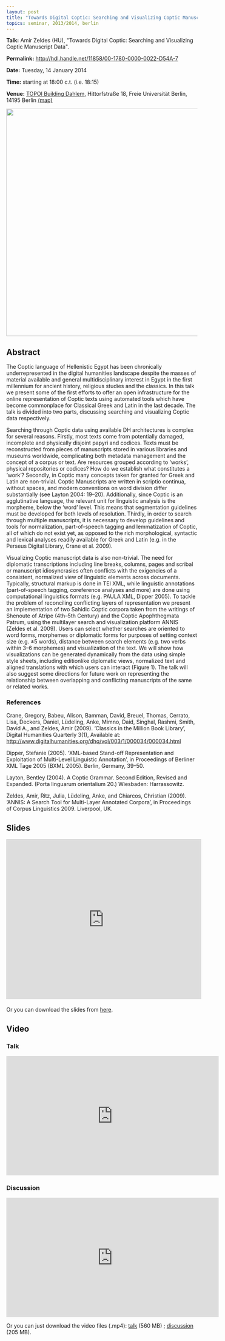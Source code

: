 ```yaml
---
layout: post
title: "Towards Digital Coptic: Searching and Visualizing Coptic Manuscript Data"
topics: seminar, 2013/2014, berlin
---
```


**Talk:** Amir Zeldes (HU), "Towards Digital Coptic: Searching and Visualizing Coptic Manuscript Data".

**Permalink:** <http://hdl.handle.net/11858/00-1780-0000-0022-D54A-7>

**Date:** Tuesday, 14 January 2014

**Time:** starting at 18:00 c.t. (i.e. 18:15)

**Venue:** [TOPOI Building Dahlem](http://www.topoi.org/buildings/), Hittorfstraße 18, Freie Universität Berlin, 14195 Berlin [(map)](http://maps.google.de/maps?f=q&source=s_q&hl=de&geocode=&q=Topoi-Haus,+Hittorfstra%C3%9Fe+18,+Dahlem,+Berlin&sll=52.450923,13.282428&sspn=0.011639,0.020814&g=berlin+hittorfstra%C3%9Fe+18&ie=UTF8&ll=52.449641,13.283951&spn=0.011639,0.020814&t=h&z=16)

<img src="/berlin/files/zeldes.png" width="600px"/>

<br />

## Abstract

The Coptic language of Hellenistic Egypt has been chronically underrepresented in the digital humanities landscape despite the masses of material available and general multidisciplinary interest in Egypt in the first millennium for ancient history, religious studies and the classics. In this talk we present some of the first efforts to offer an open infrastructure for the online representation of Coptic texts using automated tools which have become commonplace for Classical Greek and Latin in the last decade. The talk is divided into two parts, discussing searching and visualizing Coptic data respectively.

Searching through Coptic data using available DH architectures is complex for several reasons. Firstly, most texts come from potentially damaged, incomplete and physically disjoint papyri and codices. Texts must be reconstructed from pieces of manuscripts stored in various libraries and museums worldwide, complicating both metadata management and the concept of a corpus or text. Are resources grouped according to ‘works’, physical repositories or codices? How do we establish what constitutes a ‘work’? Secondly, in Coptic many concepts taken for granted for Greek and Latin are non-trivial. Coptic Manuscripts are written in scriptio continua, without spaces, and modern conventions on word division differ substantially (see Layton 2004: 19–20). Additionally, since Coptic is an agglutinative language, the relevant unit for linguistic analysis is the morpheme, below the ‘word’ level. This means that segmentation guidelines must be developed for both levels of resolution. Thirdly, in order to search through multiple manuscripts, it is necessary to develop guidelines and tools for normalization, part-of-speech tagging and lemmatization of Coptic, all of which do not exist yet, as opposed to the rich morphological, syntactic and lexical analyses readily available for Greek and Latin (e.g. in the Perseus Digital Library, Crane et al. 2009).

Visualizing Coptic manuscript data is also non-trivial. The need for diplomatic transcriptions including line breaks, columns, pages and scribal or manuscript idiosyncrasies often conflicts with the exigencies of a consistent, normalized view of linguistic elements across documents. Typically, structural markup is done in TEI XML, while linguistic annotations (part-of-speech tagging, coreference analyses and more) are done using computational linguistics formats (e.g. PAULA XML, Dipper 2005). To tackle the problem of reconciling conflicting layers of representation we present an implementation of two Sahidic Coptic corpora taken from the writings of Shenoute of Atripe (4th–5th Century) and the Coptic Apophthegmata Patrum, using the multilayer search and visualization platform ANNIS (Zeldes et al. 2009). Users can select whether searches are oriented to word forms, morphemes or diplomatic forms for purposes of setting context size (e.g. ±5 words), distance between search elements (e.g. two verbs within 3–6 morphemes) and visualization of the text. We will show how visualizations can be generated dynamically from the data using simple style sheets, including editionlike diplomatic views, normalized text and aligned translations with which users can interact (Figure 1). The talk will also suggest some directions for future work on representing the relationship between overlapping and conflicting manuscripts of the same or related works.

### References
Crane, Gregory, Babeu, Alison, Bamman, David, Breuel, Thomas, Cerrato, Lisa, Deckers, Daniel, Lüdeling, Anke, Mimno, Daid, Singhal, Rashmi, Smith, David A., and Zeldes, Amir (2009). ‘Classics in the Million Book Library’, Digital Humanities Quarterly 3(1), Available at: <http://www.digitalhumanities.org/dhq/vol/003/1/000034/000034.html>

Dipper, Stefanie (2005). ‘XML-based Stand-off Representation and Exploitation of Multi-Level Linguistic Annotation’, in Proceedings of Berliner XML Tage 2005 (BXML 2005). Berlin, Germany, 39–50.

Layton, Bentley (2004). A Coptic Grammar. Second Edition, Revised and Expanded. (Porta linguarum orientalium 20.) Wiesbaden: Harrassowitz.

Zeldes, Amir, Ritz, Julia, Lüdeling, Anke, and Chiarcos, Christian (2009). ‘ANNIS: A Search Tool for Multi-Layer Annotated Corpora’, in Proceedings of Corpus Linguistics 2009. Liverpool, UK.

## Slides

<iframe src="http://de.slideshare.net/slideshow/embed_code/31558583" width="512" height="421" frameborder="0" marginwidth="0" marginheight="0" scrolling="no" style="border:1px solid #CCC;border-width:1px 1px 0;margin-bottom:5px"> </iframe>

Or you can download the slides from [here](/berlin/files/slides/dcsb_zeldes_2014-01-14.pdf).

## Video

### Talk

<iframe width="560" height="315" src="http://www.youtube.com/embed/tQvdZLZUvRw" frameborder="0"> </iframe>

### Discussion

<iframe width="560" height="315" src="http://www.youtube.com/embed/6DtV8PbBTLY" frameborder="0"> </iframe>

Or you can just download the video files (.mp4): [talk](/berlin/files/videos/2013-2014/dcsb_zeldes_talk.mp4) (560 MB) ; [discussion](/berlin/files/videos/2013-2014/dcsb_zeldes_discussion.mp4) (205 MB).
